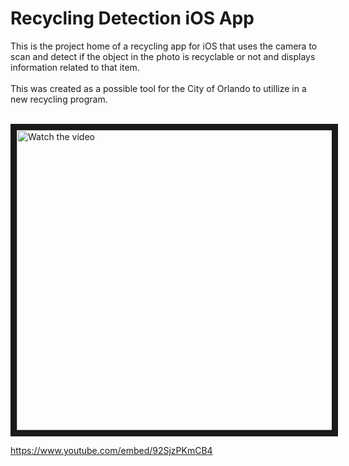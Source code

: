 # Recycling Detection iOS App

This is the project home of a recycling app for iOS that uses the camera to scan and detect if the object in the photo is recyclable or not and displays information related to that item.
<br><br>
This was created as a possible tool for the City of Orlando to utillize in a new recycling program.
<br><br>

<a href="https://www.youtube.com/embed/92SjzPKmCB4" target="_blank">
 <img src="https://i3.ytimg.com/vi/92SjzPKmCB4/maxresdefault.jpg" alt="Watch the video" width="640" height="480" border="10" />
</a>

https://www.youtube.com/embed/92SjzPKmCB4